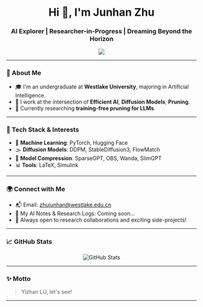<h1 align="center">Hi 👋, I'm Junhan Zhu</h1>
<h3 align="center">AI Explorer | Researcher-in-Progress | Dreaming Beyond the Horizon</h3>

<p align="center">
  <img src="https://readme-typing-svg.herokuapp.com?font=JetBrains+Mono&size=20&duration=3000&color=58A6FF&center=true&vCenter=true&width=600&lines=🤖+AI+Researcher+from+Westlake+University;🚀+Efficient-AI" />
</p>

---

### 🧬 About Me
- 🎓 I'm an undergraduate at **Westlake University**, majoring in Artificial Intelligence.
- 🌌 I work at the intersection of **Efficient AI**, **Diffusion Models**, **Pruning**.
- 🧪 Currently researching **training-free pruning for LLMs**.

---

### 🚀 Tech Stack & Interests
- 🤖 **Machine Learning**: PyTorch, Hugging Face
- 🌫️ **Diffusion Models**: DDPM, StableDiffusion3, FlowMatch
- 🧼 **Model Compression**: SparseGPT, OBS, Wanda, SlimGPT
- 📊 **Tools**: LaTeX, Simulink

---

### 🌍 Connect with Me
- 📬 Email: [zhujunhan@westlake.edu.cn](mailto:zhujunhan@westlake.edu.cn)
- 🧠 My AI Notes & Research Logs: Coming soon...
- 🔭 Always open to research collaborations and exciting side-projects!

---

### 📈 GitHub Stats

<p align="center">
  <img src="https://github-readme-stats.vercel.app/api?username=Alrightlone&show_icons=true&theme=tokyonight&hide=prs" alt="GitHub Stats" />
</p>

---

### ✨ Motto

> Yizhan LU, let's see!

---

<!---
Alrightlone/Alrightlone is a ✨ special ✨ repository because its `README.md` (this file) appears on your GitHub profile.
--->
